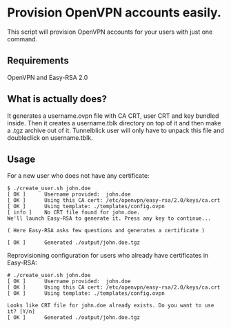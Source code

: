 Provision OpenVPN accounts easily.
==========================

This script will provision OpenVPN accounts for your users with just one command.

## Requirements

OpenVPN and Easy-RSA 2.0

## What is actually does?

It generates a username.ovpn file with CA CRT, user CRT and key bundled inside. Then it creates a username.tblk directory on top of it and then make a .tgz archive out of it. Tunnelblick user will only have to unpack this file and doubleclick on username.tblk.

## Usage

For a new user who does not have any certificate:

```
$ ./create_user.sh john.doe
[ OK ]  	Username provided:	john.doe
[ OK ]		Using this CA cert:	/etc/openvpn/easy-rsa/2.0/keys/ca.crt
[ OK ]		Using template: ./templates/config.ovpn
[ info ]	No CRT file found for john.doe.
We'll launch Easy-RSA to generate it. Press any key to continue...

( Here Easy-RSA asks few questions and generates a certificate )

[ OK ]		Generated ./output/john.doe.tgz
```

Reprovisioning configuration for users who already have certificates in Easy-RSA:

```
# ./create_user.sh john.doe
[ OK ]  	Username provided:	john.doe
[ OK ]		Using this CA cert:	/etc/openvpn/easy-rsa/2.0/keys/ca.crt
[ OK ]		Using template: ./templates/config.ovpn

Looks like CRT file for john.doe already exists. Do you want to use it? [Y/n]
[ OK ]		Generated ./output/john.doe.tgz
```


